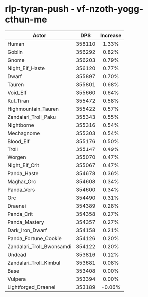 # rlp-tyran-push - vf-nzoth-yogg-cthun-me
| Actor | DPS | Increase |
|---|:---:|:---:|
|Human|358110|1.33%|
|Goblin|356292|0.82%|
|Gnome|356203|0.79%|
|Night_Elf_Haste|356120|0.77%|
|Dwarf|355897|0.70%|
|Tauren|355801|0.68%|
|Void_Elf|355660|0.64%|
|Kul_Tiran|355472|0.58%|
|Highmountain_Tauren|355422|0.57%|
|Zandalari_Troll_Paku|355343|0.55%|
|Nightborne|355316|0.54%|
|Mechagnome|355303|0.54%|
|Blood_Elf|355176|0.50%|
|Troll|355147|0.49%|
|Worgen|355070|0.47%|
|Night_Elf_Crit|355067|0.47%|
|Panda_Haste|354678|0.36%|
|Maghar_Orc|354608|0.34%|
|Panda_Vers|354600|0.34%|
|Orc|354490|0.31%|
|Draenei|354389|0.28%|
|Panda_Crit|354358|0.27%|
|Panda_Mastery|354357|0.27%|
|Dark_Iron_Dwarf|354158|0.21%|
|Panda_Fortune_Cookie|354126|0.20%|
|Zandalari_Troll_Bwonsamdi|354122|0.20%|
|Undead|353816|0.12%|
|Zandalari_Troll_Kimbul|353681|0.08%|
|Base|353408|0.00%|
|Vulpera|353394|0.00%|
|Lightforged_Draenei|353189|-0.06%|
